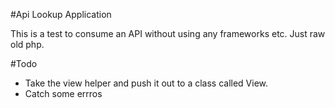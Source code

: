 #Api Lookup Application

This is a test to consume an API without using any frameworks etc. Just raw old php.


#Todo
* Take the view helper and push it out to a class called View.
* Catch some errros